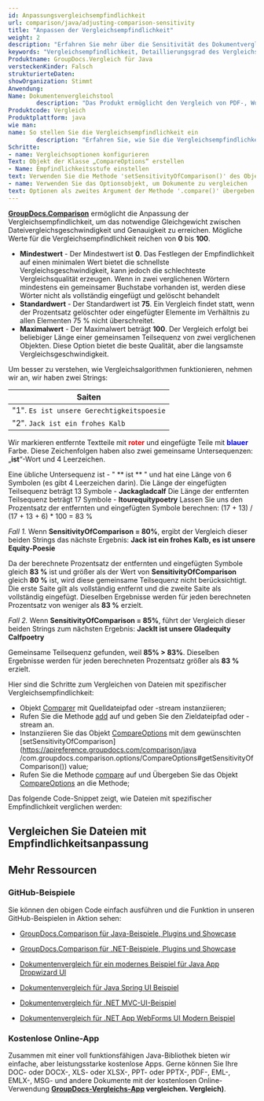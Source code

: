 ```yaml
---
id: Anpassungsvergleichsempfindlichkeit
url: comparison/java/adjusting-comparison-sensitivity
title: "Anpassen der Vergleichsempfindlichkeit"
weight: 2
description: "Erfahren Sie mehr über die Sensitivität des Dokumentvergleichs und wie Sie sie anpassen können, um beim Vergleichen von Dokumenten mit GroupDocs.Comparison für Java die beste Leistung und Genauigkeit zu erzielen."
keywords: "Vergleichsempfindlichkeit, Detaillierungsgrad des Vergleichs, Vergleich von Dokumenten, Dateivergleich"
Produktname: GroupDocs.Vergleich für Java
versteckenKinder: Falsch
strukturierteDaten:
showOrganization: Stimmt
Anwendung:
Name: Dokumentenvergleichstool
        description: "Das Produkt ermöglicht den Vergleich von PDF-, Word-, Excel-, PowerPoint-, AutoCad-, Bild-, Code- und vielen weiteren Dateiformaten. Die Vergleichs-API unterstützt auch das Akzeptieren oder Ablehnen von Änderungen, das Extrahieren von Dokumentinformationen und das Erstellen von Vergleichsberichten"
Produktcode: Vergleich
Produktplattform: java
wie man:
name: So stellen Sie die Vergleichsempfindlichkeit ein
        description: "Erfahren Sie, wie Sie die Vergleichsempfindlichkeit anpassen"
Schritte:
- name: Vergleichsoptionen konfigurieren
Text: Objekt der Klasse „CompareOptions“ erstellen
- Name: Empfindlichkeitsstufe einstellen
text: Verwenden Sie die Methode 'setSensitivityOfComparison()' des Objekts, um die Empfindlichkeit des Vergleichs festzulegen
- name: Verwenden Sie das Optionsobjekt, um Dokumente zu vergleichen
text: Optionen als zweites Argument der Methode '.compare()' übergeben
---
```

**[GroupDocs.Comparison](https://products.groupdocs.com/comparison/java)** ermöglicht die Anpassung der Vergleichsempfindlichkeit, um das notwendige Gleichgewicht zwischen Dateivergleichsgeschwindigkeit und Genauigkeit zu erreichen. Mögliche Werte für die Vergleichsempfindlichkeit reichen von **0** bis **100**.

* **Mindestwert** - Der Mindestwert ist **0**. Das Festlegen der Empfindlichkeit auf einen minimalen Wert bietet die schnellste Vergleichsgeschwindigkeit, kann jedoch die schlechteste Vergleichsqualität erzeugen.
Wenn in zwei verglichenen Wörtern mindestens ein gemeinsamer Buchstabe vorhanden ist, werden diese Wörter nicht als vollständig eingefügt und gelöscht behandelt
* **Standardwert** - Der Standardwert ist **75**. Ein Vergleich findet statt, wenn der Prozentsatz gelöschter oder eingefügter Elemente im Verhältnis zu allen Elementen 75 % nicht überschreitet.
* **Maximalwert** - Der Maximalwert beträgt **100**. Der Vergleich erfolgt bei beliebiger Länge einer gemeinsamen Teilsequenz von zwei verglichenen Objekten. Diese Option bietet die beste Qualität, aber die langsamste Vergleichsgeschwindigkeit.

Um besser zu verstehen, wie Vergleichsalgorithmen funktionieren, nehmen wir an, wir haben zwei Strings:

| Saiten |
|--------------------------------|
| "1". `Es ist unsere Gerechtigkeitspoesie` |
| "2". `Jack ist ein frohes Kalb` |

Wir markieren entfernte Textteile mit <font color="red">**roter**</font> und eingefügte Teile mit <font color="blue">**blauer**</font> Farbe. Diese Zeichenfolgen haben also zwei gemeinsame Untersequenzen: „**ist**“-Wort und 4 Leerzeichen.

Eine übliche Untersequenz ist - " ** ist ** " und hat eine Länge von 6 Symbolen (es gibt 4 Leerzeichen darin).
Die Länge der eingefügten Teilsequenz beträgt 13 Symbole - **Jackagladcalf**
Die Länge der entfernten Teilsequenz beträgt 17 Symbole - **Itourequitypoetry**
Lassen Sie uns den Prozentsatz der entfernten und eingefügten Symbole berechnen: (17 + 13) / (17 + 13 + 6) * 100 = 83 %

*Fall 1.* Wenn **SensitivityOfComparison = 80%**, ergibt der Vergleich dieser beiden Strings das nächste Ergebnis:
**Jack ist ein frohes Kalb, es ist unsere Equity-Poesie**

Da der berechnete Prozentsatz der entfernten und eingefügten Symbole gleich **83 %** ist und größer als der Wert von **SensitivityOfComparison** gleich **80 %** ist, wird diese gemeinsame Teilsequenz nicht berücksichtigt.
Die erste Saite gilt als vollständig entfernt und die zweite Saite als vollständig eingefügt. Dieselben Ergebnisse werden für jeden berechneten Prozentsatz von weniger als **83 %** erzielt.

*Fall 2.* Wenn **SensitivityOfComparison = 85%**, führt der Vergleich dieser beiden Strings zum nächsten Ergebnis:
**JackIt ist unsere Gladequity Calfpoetry**

Gemeinsame Teilsequenz gefunden, weil **85% > 83%**. Dieselben Ergebnisse werden für jeden berechneten Prozentsatz größer als **83 %** erzielt.


Hier sind die Schritte zum Vergleichen von Dateien mit spezifischer Vergleichsempfindlichkeit:

* Objekt [Comparer](https://apireference.groupdocs.com/comparison/java/com.groupdocs.comparison/Comparer) mit Quelldateipfad oder -stream instanziieren;
* Rufen Sie die Methode [add](https://apireference.groupdocs.com/comparison/java/com.groupdocs.comparison/Comparer#add(java.lang.String)) auf und geben Sie den Zieldateipfad oder -stream an.
* Instanziieren Sie das Objekt [CompareOptions](https://apireference.groupdocs.com/comparison/java/com.groupdocs.comparison.options/CompareOptions) mit dem gewünschten [setSensitivityOfComparison](https://apireference.groupdocs.com/comparison/java /com.groupdocs.comparison.options/CompareOptions#getSensitivityOfComparison()) value;
* Rufen Sie die Methode [compare](https://apireference.groupdocs.com/comparison/java/com.groupdocs.comparison/Comparer#compare(java.lang.String,%20com.groupdocs.comparison.options.CompareOptions)) auf und Übergeben Sie das Objekt [CompareOptions](https://apireference.groupdocs.com/comparison/java/com.groupdocs.comparison.options/CompareOptions) an die Methode;
    



Das folgende Code-Snippet zeigt, wie Dateien mit spezifischer Empfindlichkeit verglichen werden:

## Vergleichen Sie Dateien mit Empfindlichkeitsanpassung

<script src="https://gist.github.com/groupdocs-comparison-gists/cd7ce7b32ec9210313ec1bc4ae772e2a.js"></script>

## Mehr Ressourcen

### GitHub-Beispiele
Sie können den obigen Code einfach ausführen und die Funktion in unseren GitHub-Beispielen in Aktion sehen:

* [GroupDocs.Comparison für Java-Beispiele, Plugins und Showcase](https://github.com/groupdocs-comparison/GroupDocs.Comparison-for-Java)
* [GroupDocs.Comparison für .NET-Beispiele, Plugins und Showcase](https://github.com/groupdocs-comparison/GroupDocs.Comparison-for-.NET)
* [Dokumentenvergleich für ein modernes Beispiel für Java App Dropwizard UI](https://github.com/groupdocs-comparison/GroupDocs.Comparison-for-Java-Dropwizard)

* [Dokumentenvergleich für Java Spring UI Beispiel](https://github.com/groupdocs-comparison/GroupDocs.Comparison-for-Java-Spring)

* [Dokumentenvergleich für .NET MVC-UI-Beispiel](https://github.com/groupdocs-comparison/GroupDocs.Comparison-for-.NET-MVC)

* [Dokumentenvergleich für .NET App WebForms UI Modern Beispiel](https://github.com/groupdocs-comparison/GroupDocs.Comparison-for-.NET-WebForms)
    



### Kostenlose Online-App
Zusammen mit einer voll funktionsfähigen Java-Bibliothek bieten wir einfache, aber leistungsstarke kostenlose Apps.
Gerne können Sie Ihre DOC- oder DOCX-, XLS- oder XLSX-, PPT- oder PPTX-, PDF-, EML-, EMLX-, MSG- und andere Dokumente mit der kostenlosen Online-Verwendung **[GroupDocs-Vergleichs-App](https://products.groupdocs.app/) vergleichen. Vergleich)**.

